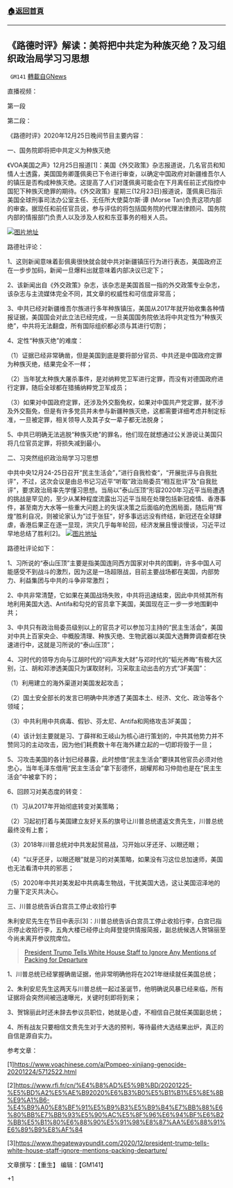 ###  [:house:返回首頁](https://github.com/ourhimalayas/txt)
---

## 《路德时评》解读：美将把中共定为种族灭绝？及习组织政治局学习习思想
` GM141` [轉載自GNews](https://gnews.org/zh-hans/685137/)

直播视频：

第一段





第二段：





《路德时评》2020年12月25日晚间节目主要内容：

一、国务院即将把中共定义为种族灭绝

《VOA美国之声》12月25日报道[1]：美国《外交政策》杂志报道说，几名官员和知情人士透露，美国国务卿蓬佩奥已下令进行审查，以确定中国政府对新疆维吾尔人的镇压是否构成种族灭绝。这提高了人们对蓬佩奥可能会在下月离任前正式指控中国犯下种族灭绝罪的期待。《外交政策》星期三(12月23日)报道说，蓬佩奥已指示美国全球刑事司法办公室主任、无任所大使莫尔斯·谭 (Morse Tan)负责这项内部的审查。据现任和前任官员说，参与评估的将包括国务院的代理法律顾问、国务院内部的情报部门负责人以及涉及人权和东亚事务的相关人员。


![]()![](https://gnews-media-offload.s3.amazonaws.com/wp-content/uploads/2020/12/25222613/%E5%BD%AD%E4%BD%A9%E5%A5%A5.png)[图片地址](https://gdb.voanews.com/1AD3E803-9897-49EF-8BD5-BAE35931B0D4_cx0_cy5_cw0_w650_r1_s.png)


路德社评论：

1、这则新闻意味着彭佩奥很快就会就中共对新疆镇压行为进行表态，美国政府正在一步步加码，新闻一旦爆料出就意味着内部决议已定下；

2、该新闻出自《外交政策》杂志，该杂志是美国首屈一指的外交政策专业杂志，该杂志与主流媒体完全不同，其文章的权威性和可信度非常高；

3、中共已经对新疆维吾尔族进行多年种族镇压，美国从2017年就开始收集各种情报证据，美国国会对此立法已经完成，一旦美国国务院依法将中共定性为“种族灭绝”，中共将无法翻盘，所有国际组织都必须与其进行切割；

4、定性“种族灭绝”的难度：

（1）证据已经非常确凿，但是美国到底是要将部分官员、中共还是中国政府定罪为种族灭绝，结果完全不一样；

（2）当年犹太种族大屠杀事件，是对纳粹党卫军进行定罪，而没有对德国政府进行定罪，随后全球都在猎捕纳粹党卫军成员；

（3）如果对中国政府定罪，还涉及外交豁免权，如果对中国共产党定罪，就不涉及外交豁免，但是有许多党员并未参与新疆种族灭绝，这都需要详细考虑并制定标准，一旦被定罪，相关领导人及其子女一辈子都无法脱身；

5、中共已明确无法逃脱“种族灭绝”的罪名，他们现在就想通过公关游说让美国只将几位官员定罪，将损失减到最小。

二、习突然组织政治局学习习思想

中共中央12月24-25日召开“民主生活会”，”进行自我检查“，“开展批评与自我批评”，不过，这次会议是由总书记习近平“听取”政治局委员“相互批评”及“自我批评”，要求政治局率先学懂习思想。当局以”泰山压顶“形容2020年习近平当局遭遇的挑战是罕见的，至少从某种程度流露出习近平当局在处理包括新冠疫情、香港事件，甚至南方大水等一些重大问题上的失误决策之后面临的危困局面，随后用”辉煌“胜利自况，则被论家认为”过于张狂“，好多事远远没有终结，新冠还在全球肆虐，香港后果正在逐一显现，洪灾几乎每年轮回，经济发展且慢谈慢谈，习近平过早地总结了胜利[2]。
![]()![](https://gnews-media-offload.s3.amazonaws.com/wp-content/uploads/2020/12/25222948/%E6%B0%91%E4%B8%BB%E7%94%9F%E6%B4%BB%E4%BC%9A.png)[图片地址](https://s.rfi.fr/media/display/fcc41eec-4704-11eb-8e88-005056a964fe/w:900/p:16x9/AP20148155861225.webp)


路德社评论如下：

1、习所说的“泰山压顶”主要是指美国连同西方国家对中共的围剿，许多中国人可能感受不到战斗的激烈，因为这是一场超限战，目前主要战场都在美国，内部势力、利益集团与中共的斗争非常激烈；

2、中共非常清楚，它如果在美国战场失败，中共将迅速结束，因此中共倾其所有地利用美国大选、Antifa和勾兑的官员拿下美国，美国现在正一步一步地围剿中共；

3、中共只有政治局委员级别以上的官员才可以参加习主持的“民主生活会”，美国对中共上百家央企、中概股清理、种族灭绝、生物武器以美国大选舞弊调查都在快速进行中，这就是习所说的“泰山压顶”；

4、习时代的领导方向与江胡时代的“闷声发大财”与邓时代的“韬光养晦”有极大区别，江、胡和邓渗透美国只为谋取财利，习采取主动出击的方式“3F美国”：

（1）利用建立的海外渠道对美国发起攻击；

（2）国土安全部长的发言已明确中共渗透了美国本土、经济、文化、政治等各个领域；

（3）中共利用中共病毒、假钞、芬太尼、Antifa和网络攻击3F美国；

（4）该计划主要就是习、丁薛祥和王岐山为核心进行策划的，中共其他势力并不赞同习的主动攻击，因为他们耗费数十年在海外建立起的一切即将毁于一旦；

5、习攻击美国的各计划已经暴露，此时想借“民主生活会”要挟其他官员必须对他忠心，当年毛泽东借用“民主生活会”拿下彭德怀，胡耀邦和习仲勋也是在“民主生活会”中被拿下的；

6、回顾习对美态度的转变：

（1）习从2017年开始彻底转变对美策略；

（2）习起初打着与美国建立友好关系的旗号让川普总统遣返文贵先生，川普总统最终没有上套；

（3）2018年川普总统对中共发起贸易战，习开始以牙还牙、以眼还眼；

（4）“以牙还牙，以眼还眼”就是习的对美策略，如果没有习这位总加速师，美国也无法看清中共的邪恶；

（5）2020年中共对美发起中共病毒生物战，干扰美国大选，这让美国沼泽地的力量下定灭共决心。

三、川普总统告诉白宫员工停止收拾行李

朱利安尼先生在节目中表示[3]：川普总统告诉白宫员工停止收拾行李，白宫已指示停止收拾行李，五角大楼已经停止向拜登提供情报简报，副总统候选人贺锦丽至今尚未离开参议院席位。



> [President Trump Tells White House Staff to Ignore Any Mentions of Packing for Departure](https://www.thegatewaypundit.com/2020/12/president-trump-tells-white-house-staff-ignore-mentions-packing-departure/)



1、川普总统已经掌握确凿证据，他非常明确他将在2021年继续就任美国总统；

2、朱利安尼先生这两天与川普总统一起过圣诞节，他明确说风暴已经来临，所有证据将会突然间被迅速曝光，关键时刻即将到来；

3、贺锦丽此时还未辞去参议员职位，她就是心虚，不相信自己就任美国副总统；

4、所有战友只要相信文贵先生对于大选的预判，等待最终大选结果出炉，真正的自信是源自实力。

参考文章：

[1]https://www.voachinese.com/a/Pompeo-xinjiang-genocide-20201224/5712522.html

[2]https://www.rfi.fr/cn/%E4%B8%AD%E5%9B%BD/20201225-%E5%BD%A2%E5%AE%B92020%E6%B3%B0%E5%B1%B1%E5%8E%8B%E9%A1%B6-%E4%B9%A0%E8%BF%91%E5%B9%B3%E5%B9%B4%E7%BB%88%E6%80%BB%E7%BB%93%E5%90%AC%E5%8F%96%E6%94%BF%E6%B2%BB%E5%B1%80%E6%88%90%E5%91%98%E8%87%AA%E6%88%91%E6%89%B9%E8%AF%84

[3]https://www.thegatewaypundit.com/2020/12/president-trump-tells-white-house-staff-ignore-mentions-packing-departure/



文章撰写：【重生】  编辑：【GM141】

+1

